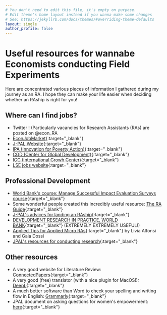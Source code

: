 ```yaml
---
# You don't need to edit this file, it's empty on purpose.
# Edit theme's home layout instead if you wanna make some changes
# See: https://jekyllrb.com/docs/themes/#overriding-theme-defaults
layout: single
author_profile: false
---
```

# Useful resources for wannabe Economists conducting Field Experiments

Here are concentrated various pieces of information I gathered during my journey as an RA. I hope they can make your life easier when deciding whether an RAship is right for you!
  
  
## Where can I find jobs?
* Twitter ! (Particularly vacancies for Research Assistants (RAs) are posted on @econ_RA
* [EconJobMarket](https://econjobmarket.org/){:target="_blank"}
* [J-PAL Website](https://www.povertyactionlab.org/careers){:target="_blank"}
* [IPA (Innovation for Poverty Action)](https://www.poverty-action.org/work-with-ipa/careers){:target="_blank"}
* [CGD (Center for Global Development)](https://www.cgdev.org/page/job-opportunities-0){:target="_blank"}
* [IGC (International Growh Center)](https://www.theigc.org/about/careers/){:target="_blank"}
* [LSE jobs website](https://jobs.lse.ac.uk/VacanciesV2.aspx){:target="_blank"}
  
  
## Professional Development
* [World Bank's course: Manage Successful Impact Evaluation Surveys course](https://osf.io/672ej/){:target="_blank"}
* Some wonderful people created this incredibly useful resource: [The RA Guide](https://raguide.github.io/){:target="_blank"}
* [J-PAL's advices for landing an RAship](https://www.povertyactionlab.org/sites/default/files/Advice-for-Landing-an-RA-ship.pdf){:target="_blank"}
* [DEVELOPMENT RESEARCH IN PRACTICE, WORLD BANK](https://worldbank.github.io/dime-data-handbook/){:target="_blank"} (EXTREMELY EXTREMELY USEFUL!)
* [Applied Tips for Applied Micro RAs](https://www.dropbox.com/s/eej9n1ywknlzcu6/Applied%20Tips%20for%20Applied%20Micro%20RAs.pdf?dl=0){:target="_blank"} by Livia Alfonsi and Gaia Dossi
* [JPAL's resources for conducting research](https://www.povertyactionlab.org/research-resources?view=toc){:target="_blank"}
  
  
## Other resources
* A very good website for Literature Review: [ConnectedPapers](https://www.connectedpapers.com/){:target="_blank"}
* A very good (free) translator (with a nice plugin for MacOS!): [DeepL](https://www.deepl.com/en/translator){:target="_blank"}
* A much better software than Word to check your spelling and writing flow in English: [Grammarly](https://www.grammarly.com/){:target="_blank"}
* JPAL document on asking questions for women's empowerment: [here](https://www.povertyactionlab.org/sites/default/files/research-resources/practical-guide-to-measuring-women-and-girls-empowerment-appendix1.pdf){:target="_blank"}


